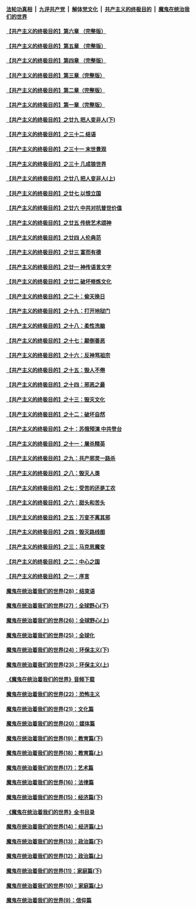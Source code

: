 ####  [法轮功真相](../../../../basic/blob/master/README.md?t=11070913) &nbsp;|&nbsp; [九评共产党](../../../../9ping.md/blob/master/README.md?t=11070913) &nbsp;|&nbsp; [解体党文化](../../../../jtdwh.md/blob/master/README.md?t=11070913)  &nbsp;|&nbsp; [共产主义的终极目的](../../../../gczydzjmd.md/blob/master/README.md?t=11070913) &nbsp;|&nbsp; [魔鬼在统治我们的世界](../../../../mgztzwmdsj.md/blob/master/README.md?t=11070913) 

#### [【共产主义的终极目的】第六章 （完整版）](../pages/nsc422/n11428913.md?t=11070913) 

#### [【共产主义的终极目的】第五章 （完整版）](../pages/nsc422/n11428912.md?t=11070913) 

#### [【共产主义的终极目的】第四章 （完整版）](../pages/nsc422/n11428907.md?t=11070913) 

#### [【共产主义的终极目的】第三章（完整版）](../pages/nsc422/n11428848.md?t=11070913) 

#### [【共产主义的终极目的】第二章（完整版）](../pages/nsc422/n11428831.md?t=11070913) 

#### [【共产主义的终极目的】第一章（完整版）](../pages/nsc422/n11417651.md?t=11070913) 

#### [【共产主义的终极目的】之廿九 把人变非人(下)](../pages/nsc422/n11344140.md?t=11070913) 

#### [【共产主义的终极目的】之三十二 结语](../pages/nsc422/n11360535.md?t=11070913) 

#### [【共产主义的终极目的】之三十一 末世景观](../pages/nsc422/n11351129.md?t=11070913) 

#### [【共产主义的终极目的】之三十 几成狼世界](../pages/nsc422/n11348280.md?t=11070913) 

#### [【共产主义的终极目的】之廿八 把人变非人(上)](../pages/nsc422/n11340492.md?t=11070913) 

#### [【共产主义的终极目的】之廿七 以恨立国](../pages/nsc422/n11336944.md?t=11070913) 

#### [【共产主义的终极目的】之廿六 中共对抗普世价值](../pages/nsc422/n11324785.md?t=11070913) 

#### [【共产主义的终极目的】之廿五 传统艺术颂神](../pages/nsc422/n11296396.md?t=11070913) 

#### [【共产主义的终极目的】之廿四 人伦典范](../pages/nsc422/n11296397.md?t=11070913) 

#### [【共产主义的终极目的】之廿三 富而有德](../pages/nsc422/n11283598.md?t=11070913) 

#### [【共产主义的终极目的】之廿一 神传语言文字](../pages/nsc422/n11263265.md?t=11070913) 

#### [【共产主义的终极目的】之廿二 破坏修炼文化](../pages/nsc422/n11245728.md?t=11070913) 

#### [【共产主义的终极目的】之二十：偷天换日](../pages/nsc422/n11238846.md?t=11070913) 

#### [【共产主义的终极目的】之十九：打开地狱门](../pages/nsc422/n11206376.md?t=11070913) 

#### [【共产主义的终极目的】之十八：柔性洗脑](../pages/nsc422/n11199994.md?t=11070913) 

#### [【共产主义的终极目的】之十七：颠倒善恶](../pages/nsc422/n11179782.md?t=11070913) 

#### [【共产主义的终极目的】之十六：反神骂祖宗](../pages/nsc422/n11166798.md?t=11070913) 

#### [【共产主义的终极目的】之十五：毁人不倦](../pages/nsc422/n11166792.md?t=11070913) 

#### [【共产主义的终极目的】之十四：邪恶之最](../pages/nsc422/n11150249.md?t=11070913) 

#### [【共产主义的终极目的】之十三：毁灭文化](../pages/nsc422/n11135227.md?t=11070913) 

#### [【共产主义的终极目的】之十二：破坏自然](../pages/nsc422/n11135214.md?t=11070913) 

#### [【共产主义的终极目的】之十：苏俄预演 中共登台](../pages/nsc422/n11118424.md?t=11070913) 

#### [【共产主义的终极目的】之十一：屠杀精英](../pages/nsc422/n11118442.md?t=11070913) 

#### [【共产主义的终极目的】之九：共产邪灵一路杀](../pages/nsc422/n11114139.md?t=11070913) 

#### [【共产主义的终极目的】之八：毁灭人类](../pages/nsc422/n11108503.md?t=11070913) 

#### [【共产主义的终极目的】之七：受苦的还是工农](../pages/nsc422/n11101809.md?t=11070913) 

#### [【共产主义的终极目的】之六：甜头和苦头](../pages/nsc422/n11096971.md?t=11070913) 

#### [【共产主义的终极目的】之五：万变不离其邪](../pages/nsc422/n11091285.md?t=11070913) 

#### [【共产主义的终极目的】之四：毁灭路线图](../pages/nsc422/n11086284.md?t=11070913) 

#### [【共产主义的终极目的】之三：马克思魔变](../pages/nsc422/n11061941.md?t=11070913) 

#### [【共产主义的终极目的】之二：中心之国](../pages/nsc422/n11047728.md?t=11070913) 

#### [【共产主义的终极目的】之一：序言](../pages/nsc422/n11086077.md?t=11070913) 

#### [魔鬼在统治着我们的世界(28)：结束语](../pages/nsc422/n10936246.md?t=11070913) 

#### [魔鬼在统治着我们的世界(27)：全球野心(下)](../pages/nsc422/n10928319.md?t=11070913) 

#### [魔鬼在统治着我们的世界(26)：全球野心(上)](../pages/nsc422/n10900318.md?t=11070913) 

#### [魔鬼在统治着我们的世界(25)：全球化](../pages/nsc422/n10788205.md?t=11070913) 

#### [魔鬼在统治着我们的世界(24)：环保主义(下)](../pages/nsc422/n10695307.md?t=11070913) 

#### [魔鬼在统治着我们的世界(23)：环保主义(上)](../pages/nsc422/n10688613.md?t=11070913) 

#### [《魔鬼在统治着我们的世界》音频下载](../pages/nsc422/n10635553.md?t=11070913) 

#### [魔鬼在统治着我们的世界(22)：恐怖主义](../pages/nsc422/n10614727.md?t=11070913) 

#### [魔鬼在统治着我们的世界(21)：文化篇](../pages/nsc422/n10597706.md?t=11070913) 

#### [魔鬼在统治着我们的世界(20)：媒体篇](../pages/nsc422/n10586579.md?t=11070913) 

#### [魔鬼在统治着我们的世界(19)：教育篇(下)](../pages/nsc422/n10564808.md?t=11070913) 

#### [魔鬼在统治着我们的世界(18)：教育篇(上)](../pages/nsc422/n10526970.md?t=11070913) 

#### [魔鬼在统治着我们的世界(17)：艺术篇](../pages/nsc422/n10499093.md?t=11070913) 

#### [魔鬼在统治着我们的世界(16)：法律篇](../pages/nsc422/n10485969.md?t=11070913) 

#### [魔鬼在统治着我们的世界(15)：经济篇(下)](../pages/nsc422/n10469975.md?t=11070913) 

#### [《魔鬼在统治着我们的世界》全书目录](../pages/nsc422/n10464261.md?t=11070913) 

#### [魔鬼在统治着我们的世界(14)：经济篇(上)](../pages/nsc422/n10457370.md?t=11070913) 

#### [魔鬼在统治着我们的世界(13)：政治篇(下)](../pages/nsc422/n10448270.md?t=11070913) 

#### [魔鬼在统治着我们的世界(12)：政治篇(上)](../pages/nsc422/n10444576.md?t=11070913) 

#### [魔鬼在统治着我们的世界(11)：家庭篇(下)](../pages/nsc422/n10440961.md?t=11070913) 

#### [魔鬼在统治着我们的世界(10)：家庭篇(上)](../pages/nsc422/n10435448.md?t=11070913) 

#### [魔鬼在统治着我们的世界(9)：信仰篇](../pages/nsc422/n10432159.md?t=11070913) 


